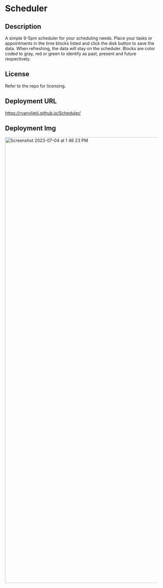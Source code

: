 # Scheduler

## Description
A simple 9-5pm scheduler for your scheduling needs. Place your tasks or appointments in the time blocks listed and click the disk button to save the data. When refreshing, the data will stay on the scheduler. Blocks are color coded to gray, red or green to identify as past, present and future respectively. 

## License
Refer to the repo for licensing.

## Deployment URL
https://rvanvlietii.github.io/Scheduler/
## Deployment Img
<img width="1464" alt="Screenshot 2023-07-04 at 1 46 23 PM" src="https://github.com/RVanVlietII/Scheduler/assets/129308007/c7e1f3a4-733b-4d2d-b688-77db1f043606">
